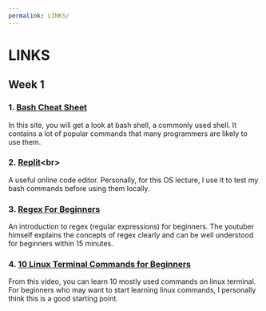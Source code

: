 ```yaml
---
permalink: LINKS/
---
```


# LINKS

## Week 1
### 1. [Bash Cheat Sheet](https://www.educative.io/blog/bash-shell-command-cheat-sheet)<br>
In this site, you will get a look at bash shell, a commonly used shell. It contains a lot of popular commands that many programmers are likely to use them.

### 2. [Replit](https://replit.com/~)<br>
A useful online code editor. Personally, for this OS lecture, I use it to test my bash commands before using them locally.

### 3. [Regex For Beginners](https://www.youtube.com/watch?v=bgBWp9EIlMM&t=713s)<br>
An introduction to regex (regular expressions) for beginners. The youtuber himself explains the concepts of regex clearly and can be well understood for beginners within 15 minutes.

### 4. [10 Linux Terminal Commands for Beginners](https://www.youtube.com/watch?v=CpTfQ-q6MPU&t=107s)
From this video, you can learn 10 mostly used commands on linux terminal. For beginners who may want to start learning linux commands, I personally think this is a good starting point.
